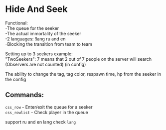 <h1>Hide And Seek</h1>
Functional: <br>
-The queue for the seeker <br>
-The actual immortality of the seeker <br>
-2 languages: !lang ru and en <br>
-Blocking the transition from team to team <br>

Setting up to 3 seekers example: <br>
"TwoSeekers": 7 means that 2 out of 7 people on the server will search (Observers are not counted) (in config)

The ability to change the tag, tag color, respawn time, hp from the seeker in the config

<h2>Commands:</h2>
<code>css_row</code> - Enter/exit the queue for a seeker <br>
<code>css_rowlist</code> - Check player in the queue<br>

support ru and en lang check `lang`

